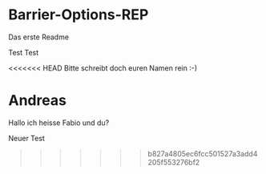 # Barrier-Options-REP

Das erste Readme

Test Test

<<<<<<< HEAD
Bitte schreibt doch euren Namen rein :-)

Andreas
=======
Hallo ich heisse Fabio und du?

Neuer Test
>>>>>>> b827a4805ec6fcc501527a3add4205f553276bf2
